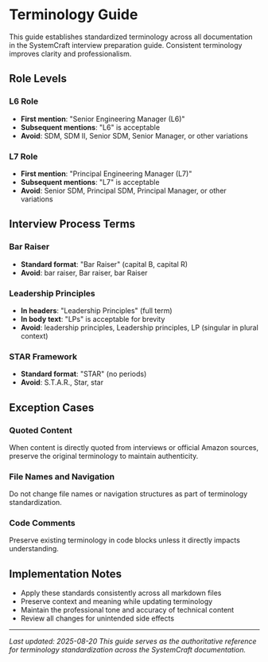 # Terminology Guide

This guide establishes standardized terminology across all documentation in the SystemCraft interview preparation guide. Consistent terminology improves clarity and professionalism.

## Role Levels

### L6 Role
- **First mention**: "Senior Engineering Manager (L6)"
- **Subsequent mentions**: "L6" is acceptable
- **Avoid**: SDM, SDM II, Senior SDM, Senior Manager, or other variations

### L7 Role
- **First mention**: "Principal Engineering Manager (L7)"
- **Subsequent mentions**: "L7" is acceptable
- **Avoid**: Senior SDM, Principal SDM, Principal Manager, or other variations

## Interview Process Terms

### Bar Raiser
- **Standard format**: "Bar Raiser" (capital B, capital R)
- **Avoid**: bar raiser, Bar raiser, bar Raiser

### Leadership Principles
- **In headers**: "Leadership Principles" (full term)
- **In body text**: "LPs" is acceptable for brevity
- **Avoid**: leadership principles, Leadership principles, LP (singular in plural context)

### STAR Framework
- **Standard format**: "STAR" (no periods)
- **Avoid**: S.T.A.R., Star, star

## Exception Cases

### Quoted Content
When content is directly quoted from interviews or official Amazon sources, preserve the original terminology to maintain authenticity.

### File Names and Navigation
Do not change file names or navigation structures as part of terminology standardization.

### Code Comments
Preserve existing terminology in code blocks unless it directly impacts understanding.

## Implementation Notes

- Apply these standards consistently across all markdown files
- Preserve context and meaning while updating terminology
- Maintain the professional tone and accuracy of technical content
- Review all changes for unintended side effects

---

*Last updated: 2025-08-20*
*This guide serves as the authoritative reference for terminology standardization across the SystemCraft documentation.*